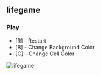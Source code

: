 ## lifegame

### Play
- [R] - Restart
- [B] - Change Background Color
- [C] - Change Cell Color

![lifegame](https://github.com/user-attachments/assets/3bbdfaf6-26b8-42e2-9dd6-16eaed79b1e1)
